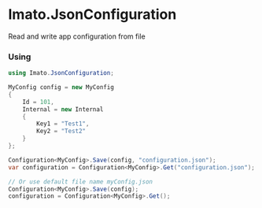 # Imato.JsonConfiguration

Read and write app configuration from file

### Using 

```csharp
using Imato.JsonConfiguration;

MyConfig config = new MyConfig
{
    Id = 101,
    Internal = new Internal
    {
        Key1 = "Test1",
        Key2 = "Test2"
    }
};

Configuration<MyConfig>.Save(config, "configuration.json");
var configuration = Configuration<MyConfig>.Get("configuration.json");

// Or use default file name myConfig.json
Configuration<MyConfig>.Save(config);
configuration = Configuration<MyConfig>.Get();
```


